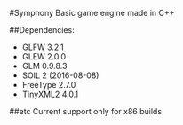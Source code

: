 #Symphony
Basic game engine made in C++

##Dependencies:

* GLFW 3.2.1
* GLEW 2.0.0
* GLM 0.9.8.3
* SOIL 2 (2016-08-08)
* FreeType 2.7.0
* TinyXML2 4.0.1

##etc
Current support only for x86 builds
